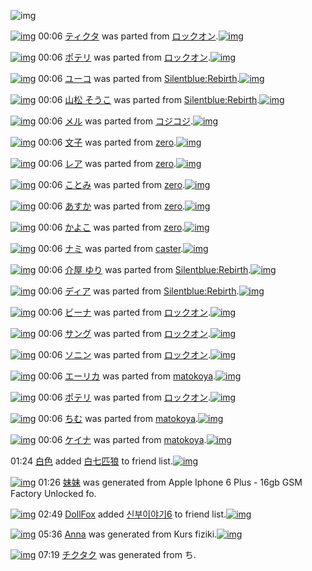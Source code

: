 ![img](http://gdrive-cdn.herokuapp.com/get/0B-nxIpt4DE2TdGhPalFPcFpSY0E/512px-barcode.png)

[![img](http://www.deviantsart.com/2l3fqom.png)](http://www.barcodekanojo.com/kanojo/2569059/%E3%83%86%E3%82%A3%E3%82%AF%E3%82%BF) 00:06 [ティクタ](http://www.barcodekanojo.com/kanojo/2569059/%E3%83%86%E3%82%A3%E3%82%AF%E3%82%BF) was parted from [ロックオン](http://www.barcodekanojo.com/kanojo/2569059/%E3%83%86%E3%82%A3%E3%82%AF%E3%82%BF).[![img](http://www.deviantsart.com/2musf1g.jpeg)](http://www.barcodekanojo.com/user/241643/%E3%83%AD%E3%83%83%E3%82%AF%E3%82%AA%E3%83%B3) 

[![img](http://www.deviantsart.com/3h27sc3.png)](http://www.barcodekanojo.com/kanojo/2646540/%E3%83%9D%E3%83%86%E3%83%AA) 00:06 [ポテリ](http://www.barcodekanojo.com/kanojo/2646540/%E3%83%9D%E3%83%86%E3%83%AA) was parted from [ロックオン](http://www.barcodekanojo.com/kanojo/2646540/%E3%83%9D%E3%83%86%E3%83%AA).[![img](http://www.deviantsart.com/2musf1g.jpeg)](http://www.barcodekanojo.com/user/241643/%E3%83%AD%E3%83%83%E3%82%AF%E3%82%AA%E3%83%B3) 

[![img](http://www.deviantsart.com/36qt20.png)](http://www.barcodekanojo.com/kanojo/2656355/%E3%83%A6%E3%83%BC%E3%82%B3) 00:06 [ユーコ](http://www.barcodekanojo.com/kanojo/2656355/%E3%83%A6%E3%83%BC%E3%82%B3) was parted from [Silentblue:Rebirth](http://www.barcodekanojo.com/kanojo/2656355/%E3%83%A6%E3%83%BC%E3%82%B3).[![img](http://www.deviantsart.com/15ngf32.jpeg)](http://www.barcodekanojo.com/user/235162/Silentblue%3ARebirth) 

[![img](http://www.deviantsart.com/2i2dpde.png)](http://www.barcodekanojo.com/kanojo/3100512/%E5%B1%B1%E6%9D%BE%20%E3%81%9D%E3%81%86%E3%81%93) 00:06 [山松 そうこ](http://www.barcodekanojo.com/kanojo/3100512/%E5%B1%B1%E6%9D%BE%20%E3%81%9D%E3%81%86%E3%81%93) was parted from [Silentblue:Rebirth](http://www.barcodekanojo.com/kanojo/3100512/%E5%B1%B1%E6%9D%BE%20%E3%81%9D%E3%81%86%E3%81%93).[![img](http://www.deviantsart.com/15ngf32.jpeg)](http://www.barcodekanojo.com/user/235162/Silentblue%3ARebirth) 

[![img](http://www.deviantsart.com/fo89na.png)](http://www.barcodekanojo.com/kanojo/2710433/%E3%83%A1%E3%83%AB) 00:06 [メル](http://www.barcodekanojo.com/kanojo/2710433/%E3%83%A1%E3%83%AB) was parted from [コジコジ](http://www.barcodekanojo.com/kanojo/2710433/%E3%83%A1%E3%83%AB).[![img](http://www.deviantsart.com/2dkh5sf.jpeg)](http://www.barcodekanojo.com/user/201286/%E3%82%B3%E3%82%B8%E3%82%B3%E3%82%B8) 

[![img](http://www.deviantsart.com/33ros20.png)](http://www.barcodekanojo.com/kanojo/2517698/%E6%96%87%E5%AD%90) 00:06 [文子](http://www.barcodekanojo.com/kanojo/2517698/%E6%96%87%E5%AD%90) was parted from [zero](http://www.barcodekanojo.com/kanojo/2517698/%E6%96%87%E5%AD%90).[![img](http://www.deviantsart.com/2csu0d.jpeg)](http://www.barcodekanojo.com/user/209011/zero) 

[![img](http://www.deviantsart.com/2vmedl8.png)](http://www.barcodekanojo.com/kanojo/2555961/%E3%83%AC%E3%82%A2) 00:06 [レア](http://www.barcodekanojo.com/kanojo/2555961/%E3%83%AC%E3%82%A2) was parted from [zero](http://www.barcodekanojo.com/kanojo/2555961/%E3%83%AC%E3%82%A2).[![img](http://www.deviantsart.com/2csu0d.jpeg)](http://www.barcodekanojo.com/user/209011/zero) 

[![img](http://www.deviantsart.com/20aticb.png)](http://www.barcodekanojo.com/kanojo/2874203/%E3%81%93%E3%81%A8%E3%81%BF) 00:06 [ことみ](http://www.barcodekanojo.com/kanojo/2874203/%E3%81%93%E3%81%A8%E3%81%BF) was parted from [zero](http://www.barcodekanojo.com/kanojo/2874203/%E3%81%93%E3%81%A8%E3%81%BF).[![img](http://www.deviantsart.com/2csu0d.jpeg)](http://www.barcodekanojo.com/user/209011/zero) 

[![img](http://www.deviantsart.com/1g8s69a.png)](http://www.barcodekanojo.com/kanojo/2666014/%E3%81%82%E3%81%99%E3%81%8B) 00:06 [あすか](http://www.barcodekanojo.com/kanojo/2666014/%E3%81%82%E3%81%99%E3%81%8B) was parted from [zero](http://www.barcodekanojo.com/kanojo/2666014/%E3%81%82%E3%81%99%E3%81%8B).[![img](http://www.deviantsart.com/2csu0d.jpeg)](http://www.barcodekanojo.com/user/209011/zero) 

[![img](http://www.deviantsart.com/2424bgc.png)](http://www.barcodekanojo.com/kanojo/1478482/%E3%81%8B%E3%82%88%E3%81%93) 00:06 [かよこ](http://www.barcodekanojo.com/kanojo/1478482/%E3%81%8B%E3%82%88%E3%81%93) was parted from [zero](http://www.barcodekanojo.com/kanojo/1478482/%E3%81%8B%E3%82%88%E3%81%93).[![img](http://www.deviantsart.com/2csu0d.jpeg)](http://www.barcodekanojo.com/user/209011/zero) 

[![img](http://www.deviantsart.com/1f5t8be.png)](http://www.barcodekanojo.com/kanojo/2379260/%E3%83%8A%E3%83%9F) 00:06 [ナミ](http://www.barcodekanojo.com/kanojo/2379260/%E3%83%8A%E3%83%9F) was parted from [caster](http://www.barcodekanojo.com/kanojo/2379260/%E3%83%8A%E3%83%9F).[![img](http://www.deviantsart.com/n3nut1.jpeg)](http://www.barcodekanojo.com/user/240377/caster) 

[![img](http://www.deviantsart.com/laiml6.png)](http://www.barcodekanojo.com/kanojo/3151923/%E4%BB%8B%E5%B1%8B%20%E3%82%86%E3%82%8A) 00:06 [介屋 ゆり](http://www.barcodekanojo.com/kanojo/3151923/%E4%BB%8B%E5%B1%8B%20%E3%82%86%E3%82%8A) was parted from [Silentblue:Rebirth](http://www.barcodekanojo.com/kanojo/3151923/%E4%BB%8B%E5%B1%8B%20%E3%82%86%E3%82%8A).[![img](http://www.deviantsart.com/15ngf32.jpeg)](http://www.barcodekanojo.com/user/235162/Silentblue%3ARebirth) 

[![img](http://www.deviantsart.com/194qq7f.png)](http://www.barcodekanojo.com/kanojo/1760084/%E3%83%87%E3%82%A3%E3%82%A2) 00:06 [ディア](http://www.barcodekanojo.com/kanojo/1760084/%E3%83%87%E3%82%A3%E3%82%A2) was parted from [Silentblue:Rebirth](http://www.barcodekanojo.com/kanojo/1760084/%E3%83%87%E3%82%A3%E3%82%A2).[![img](http://www.deviantsart.com/15ngf32.jpeg)](http://www.barcodekanojo.com/user/235162/Silentblue%3ARebirth) 

[![img](http://www.deviantsart.com/10cc2u8.png)](http://www.barcodekanojo.com/kanojo/2425083/%E3%83%93%E3%83%BC%E3%83%8A) 00:06 [ビーナ](http://www.barcodekanojo.com/kanojo/2425083/%E3%83%93%E3%83%BC%E3%83%8A) was parted from [ロックオン](http://www.barcodekanojo.com/kanojo/2425083/%E3%83%93%E3%83%BC%E3%83%8A).[![img](http://www.deviantsart.com/2musf1g.jpeg)](http://www.barcodekanojo.com/user/241643/%E3%83%AD%E3%83%83%E3%82%AF%E3%82%AA%E3%83%B3) 

[![img](http://www.deviantsart.com/ilafre.png)](http://www.barcodekanojo.com/kanojo/2626169/%E3%82%B5%E3%83%B3%E3%82%B0) 00:06 [サング](http://www.barcodekanojo.com/kanojo/2626169/%E3%82%B5%E3%83%B3%E3%82%B0) was parted from [ロックオン](http://www.barcodekanojo.com/kanojo/2626169/%E3%82%B5%E3%83%B3%E3%82%B0).[![img](http://www.deviantsart.com/2musf1g.jpeg)](http://www.barcodekanojo.com/user/241643/%E3%83%AD%E3%83%83%E3%82%AF%E3%82%AA%E3%83%B3) 

[![img](http://www.deviantsart.com/3j30joc.png)](http://www.barcodekanojo.com/kanojo/2594540/%E3%82%BD%E3%83%8B%E3%83%B3) 00:06 [ソニン](http://www.barcodekanojo.com/kanojo/2594540/%E3%82%BD%E3%83%8B%E3%83%B3) was parted from [ロックオン](http://www.barcodekanojo.com/kanojo/2594540/%E3%82%BD%E3%83%8B%E3%83%B3).[![img](http://www.deviantsart.com/2musf1g.jpeg)](http://www.barcodekanojo.com/user/241643/%E3%83%AD%E3%83%83%E3%82%AF%E3%82%AA%E3%83%B3) 

[![img](http://www.deviantsart.com/3fr6i00.png)](http://www.barcodekanojo.com/kanojo/3190258/%E3%82%A8%E3%83%BC%E3%83%AA%E3%82%AB) 00:06 [エーリカ](http://www.barcodekanojo.com/kanojo/3190258/%E3%82%A8%E3%83%BC%E3%83%AA%E3%82%AB) was parted from [matokoya](http://www.barcodekanojo.com/kanojo/3190258/%E3%82%A8%E3%83%BC%E3%83%AA%E3%82%AB).[![img](http://www.deviantsart.com/2qe0j45.jpeg)](http://www.barcodekanojo.com/user/24932/matokoya) 

[![img](http://www.deviantsart.com/2itt15v.png)](http://www.barcodekanojo.com/kanojo/2575184/%E3%83%9D%E3%83%86%E3%83%AA) 00:06 [ポテリ](http://www.barcodekanojo.com/kanojo/2575184/%E3%83%9D%E3%83%86%E3%83%AA) was parted from [ロックオン](http://www.barcodekanojo.com/kanojo/2575184/%E3%83%9D%E3%83%86%E3%83%AA).[![img](http://www.deviantsart.com/2musf1g.jpeg)](http://www.barcodekanojo.com/user/241643/%E3%83%AD%E3%83%83%E3%82%AF%E3%82%AA%E3%83%B3) 

[![img](http://www.deviantsart.com/2950ji5.png)](http://www.barcodekanojo.com/kanojo/2021193/%E3%81%A1%E3%82%80) 00:06 [ちむ](http://www.barcodekanojo.com/kanojo/2021193/%E3%81%A1%E3%82%80) was parted from [matokoya](http://www.barcodekanojo.com/kanojo/2021193/%E3%81%A1%E3%82%80).[![img](http://www.deviantsart.com/2qe0j45.jpeg)](http://www.barcodekanojo.com/user/24932/matokoya) 

[![img](http://www.deviantsart.com/3usi8go.png)](http://www.barcodekanojo.com/kanojo/1875596/%E3%82%B1%E3%82%A4%E3%83%8A) 00:06 [ケイナ](http://www.barcodekanojo.com/kanojo/1875596/%E3%82%B1%E3%82%A4%E3%83%8A) was parted from [matokoya](http://www.barcodekanojo.com/kanojo/1875596/%E3%82%B1%E3%82%A4%E3%83%8A).[![img](http://www.deviantsart.com/2qe0j45.jpeg)](http://www.barcodekanojo.com/user/24932/matokoya) 

01:24 [白色](http://www.barcodekanojo.com/user/499528/%E7%99%BD%E8%89%B2) added [白七匹狼](http://www.barcodekanojo.com/kanojo/2761354/%E7%99%BD%E4%B8%83%E5%8C%B9%E7%8B%BC) to friend list.[![img](http://www.deviantsart.com/1ndk1t0.png)](http://www.barcodekanojo.com/kanojo/2761354/%E7%99%BD%E4%B8%83%E5%8C%B9%E7%8B%BC) 

[![img](http://www.deviantsart.com/1hrrj9i.png)](http://www.barcodekanojo.com/kanojo/3191387/%E5%A6%B9%E5%A6%B9) 01:26 [妹妹](http://www.barcodekanojo.com/kanojo/3191387/%E5%A6%B9%E5%A6%B9) was generated from Apple Iphone 6 Plus - 16gb GSM Factory Unlocked fo.

[![img](http://www.deviantsart.com/303t8a8.jpeg)](http://www.barcodekanojo.com/user/499530/DollFox) 02:49 [DollFox](http://www.barcodekanojo.com/user/499530/DollFox) added [신부이야기6](http://www.barcodekanojo.com/kanojo/2998062/%EC%8B%A0%EB%B6%80%EC%9D%B4%EC%95%BC%EA%B8%B06) to friend list.[![img](http://www.deviantsart.com/32nas9f.png)](http://www.barcodekanojo.com/kanojo/2998062/%EC%8B%A0%EB%B6%80%EC%9D%B4%EC%95%BC%EA%B8%B06) 

[![img](http://www.deviantsart.com/2j8n1g8.png)](http://www.barcodekanojo.com/kanojo/3191388/Anna) 05:36 [Anna](http://www.barcodekanojo.com/kanojo/3191388/Anna) was generated from Kurs fiziki.[![img](http://www.deviantsart.com/6vc3n3.jpeg)](http://www.barcodekanojo.com/product_images/barcode/6015766/1420490165/Kurs%20fiziki.jpg) 

[![img](http://www.deviantsart.com/6f8tk1.png)](http://www.barcodekanojo.com/kanojo/3191389/%E3%83%81%E3%82%AF%E3%82%BF%E3%82%AF) 07:19 [チクタク](http://www.barcodekanojo.com/kanojo/3191389/%E3%83%81%E3%82%AF%E3%82%BF%E3%82%AF) was generated from ち.

